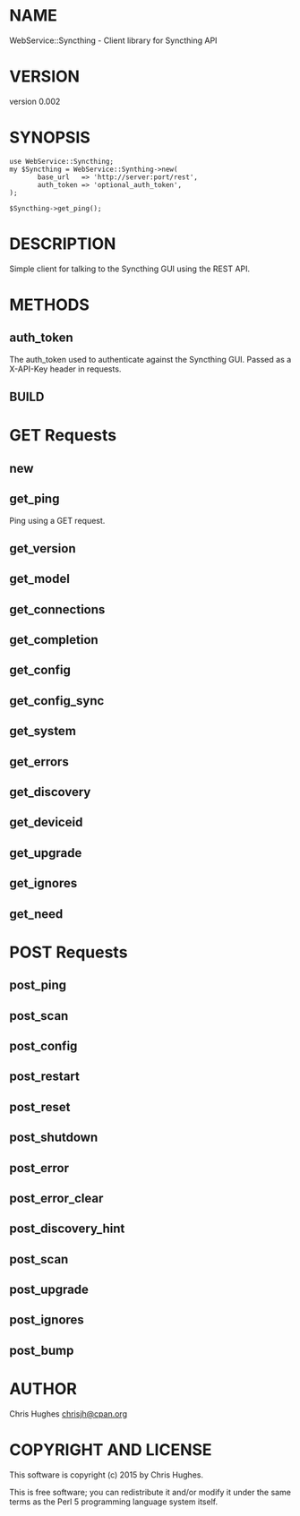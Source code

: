 # NAME

WebService::Syncthing - Client library for Syncthing API

# VERSION

version 0.002

# SYNOPSIS

    use WebService::Syncthing;
    my $Syncthing = WebService::Synthing->new(
           base_url   => 'http://server:port/rest',
           auth_token => 'optional_auth_token',
    );

    $Syncthing->get_ping();

# DESCRIPTION

Simple client for talking to the Syncthing GUI using the REST API.

# METHODS

## auth\_token

The auth\_token used to authenticate against the Syncthing GUI. Passed
as a X-API-Key header in requests.

## BUILD

# GET Requests

## new

## get\_ping

Ping using a GET request.

## get\_version

## get\_model

## get\_connections

## get\_completion

## get\_config

## get\_config\_sync

## get\_system

## get\_errors

## get\_discovery

## get\_deviceid

## get\_upgrade

## get\_ignores

## get\_need

# POST Requests

## post\_ping

## post\_scan

## post\_config

## post\_restart

## post\_reset

## post\_shutdown

## post\_error

## post\_error\_clear

## post\_discovery\_hint

## post\_scan

## post\_upgrade

## post\_ignores

## post\_bump

# AUTHOR

Chris Hughes <chrisjh@cpan.org>

# COPYRIGHT AND LICENSE

This software is copyright (c) 2015 by Chris Hughes.

This is free software; you can redistribute it and/or modify it under
the same terms as the Perl 5 programming language system itself.

